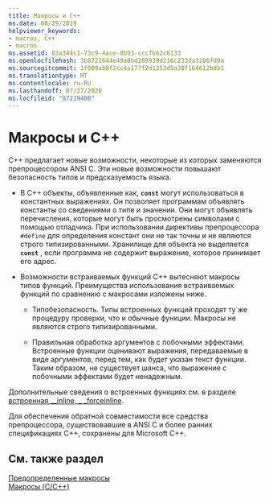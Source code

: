 ```yaml
---
title: Макросы и C++
ms.date: 08/29/2019
helpviewer_keywords:
- macros, C++
- macros
ms.assetid: 83a344c1-73c9-4ace-8b93-cccfb62c6133
ms.openlocfilehash: 3b8721644e49a8bd289939d216c233da3286fd0a
ms.sourcegitcommit: 1f009ab0f2cc4a177f2d1353d5a38f164612bdb1
ms.translationtype: MT
ms.contentlocale: ru-RU
ms.lasthandoff: 07/27/2020
ms.locfileid: "87219408"
---
```

# <a name="macros-and-c"></a>Макросы и C++

C++ предлагает новые возможности, некоторые из которых заменяются препроцессором ANSI C. Эти новые возможности повышают безопасность типов и предсказуемость языка.

- В C++ объекты, объявленные как, **`const`** могут использоваться в константных выражениях. Он позволяет программам объявлять константы со сведениями о типе и значении. Они могут объявлять перечисления, которые могут быть просмотрены символами с помощью отладчика. При использовании директивы препроцессора `#define` для определения констант они не так точны и не являются строго типизированными. Хранилище для объекта не выделяется **`const`** , если программа не содержит выражение, которое принимает его адрес.

- Возможности встраиваемых функций C++ вытесняют макросы типов функций. Преимущества использования встраиваемых функций по сравнению с макросами изложены ниже.

  - Типобезопасность. Типы встроенных функций проходят ту же процедуру проверки, что и обычные функции. Макросы не являются строго типизированными.

  - Правильная обработка аргументов с побочными эффектами. Встроенные функции оценивают выражения, передаваемые в виде аргументов, перед тем, как будет указан текст функции. Таким образом, не существует шанса, что выражение с побочными эффектами будет ненадежным.

Дополнительные сведения о встроенных функциях см. в разделе [встроенная __inline, \_ _forceinline](../cpp/inline-functions-cpp.md).

Для обеспечения обратной совместимости все средства препроцессора, существовавшие в ANSI C и более ранних спецификациях C++, сохранены для Microsoft C++.

## <a name="see-also"></a>См. также раздел

[Предопределенные макросы](../preprocessor/predefined-macros.md)\
[Макросы (C/C++)](../preprocessor/macros-c-cpp.md)
